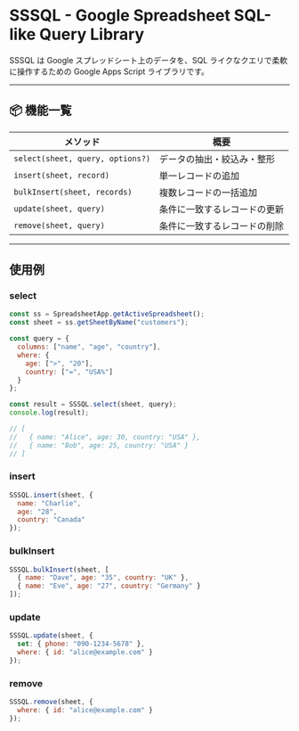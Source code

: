 # SSSQL - Google Spreadsheet SQL-like Query Library

SSSQL は Google スプレッドシート上のデータを、SQL ライクなクエリで柔軟に操作するための Google Apps Script ライブラリです。

---

## 📦 機能一覧

| メソッド | 概要 |
|---------|------|
| `select(sheet, query, options?)` | データの抽出・絞込み・整形 |
| `insert(sheet, record)` | 単一レコードの追加 |
| `bulkInsert(sheet, records)` | 複数レコードの一括追加 |
| `update(sheet, query)` | 条件に一致するレコードの更新 |
| `remove(sheet, query)` | 条件に一致するレコードの削除 |

---

## 使用例

### select
```javascript
const ss = SpreadsheetApp.getActiveSpreadsheet();
const sheet = ss.getSheetByName("customers");

const query = {
  columns: ["name", "age", "country"],
  where: {
    age: [">", "20"],
    country: ["=", "USA%"]
  }
};

const result = SSSQL.select(sheet, query);
console.log(result);

// [
//   { name: "Alice", age: 30, country: "USA" },
//   { name: "Bob", age: 25, country: "USA" }
// ]
```

### insert
```javascript
SSSQL.insert(sheet, {
  name: "Charlie",
  age: "28",
  country: "Canada"
});
```

### bulkInsert
```javascript
SSSQL.bulkInsert(sheet, [
  { name: "Dave", age: "35", country: "UK" },
  { name: "Eve", age: "27", country: "Germany" }
]);
```

### update
```javascript
SSSQL.update(sheet, {
  set: { phone: "090-1234-5678" },
  where: { id: "alice@example.com" }
});
```

### remove
```javascript
SSSQL.remove(sheet, {
  where: { id: "alice@example.com" }
});
```

